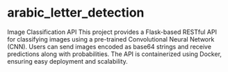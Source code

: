 # arabic_letter_detection
Image Classification API  This project provides a Flask-based RESTful API for classifying images using a pre-trained Convolutional Neural Network (CNN). Users can send images encoded as base64 strings and receive predictions along with probabilities. The API is containerized using Docker, ensuring easy deployment and scalability.
